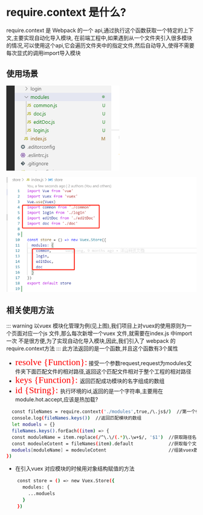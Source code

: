 # require.context 是什么?
require.context 是 Webpack 的一个 api,通过执行这个函数获取一个特定的上下文,主要实现自动化导入模块,
在前端工程中,如果遇到从一个文件夹引入很多模块的情况,可以使用这个api,它会遍历文件夹中的指定文件,然后自动导入,使得不需要每次显式的调用import导入模块

## 使用场景
![solar](../../.vuepress/public/img/context.png)

![solar](../../.vuepress/public/img/context1.png)

## 相关使用方法
::: warning
  以vuex 模块化管理为例(见上图),我们项目上对vuex的使用原则为一个页面对应一个js 文件,那么每次新增一个vuex 文件,就需要在index.js 中import一次
  不是很方便,为了实现自动化导入模块,因此,我们引入了 webpack 的 require.context方法
:::
  此方法返回的是一个函数,并且这个函数有3个属性
 - <font face="黑体" color= red  size= 5>resolve {Function}:</font>  接受一个参数request,request为modules文件夹下面匹配文件的相对路径,返回这个匹配文件相对于整个工程的相对路径
 - <font face="黑体" color= red  size= 5>keys {Function}: </font>    返回匹配成功模块的名字组成的数组
 - <font face="黑体" color= red  size= 5>id {String}: </font>        执行环境的id,返回的是一个字符串,主要用在module.hot.accept,应该是热加载?
```sh
  const fileNames = require.context('./modules',true,/\.js$/)  //第一个参数类型字符串(读取文件的路径)  第二个参数布尔类型(是否遍历文件的子目录), 第三个参数正则表达式(匹配文件的正则)
  console.log(fileNames.keys())  //返回匹配模块的数组
  let moduels = {}
  fileNames.keys().forEach((item) => {
  const moduleName = item.replace(/^\.\/(.*)\.\w+$/, '$1')  //获取路径名称
  const modeuleCotent = fileNames(item).default             //获取每个文件对象导出的内容
  moduels[moduleName] = modeuleCotent                       //组装vuex数据结构
})
```
- 在引入vuex 对应模块的时候用对象结构赋值的方法
```sh
    const store = () => new Vuex.Store({
      modules: {
        ...moduels
      }
    })
```